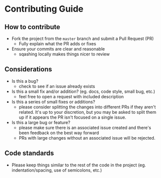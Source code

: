 # Contributing Guide

## How to contribute

* Fork the project from the `master` branch and submit a Pull Request (PR)
  * Fully explain what the PR adds or fixes
* Ensure your commits are clear and reasonable
  * sqashing locally makes things nicer to review
## Considerations
* Is this a bug?
  * check to see if an issue already exists
* Is this a small fix and/or addition? (eg. docs, code style, small bug, etc.)
  * feel free to open a request with included description
* Is this a series of small fixes or additions?
  * please consider splitting the changes into different PRs if they aren't related. It's up to your discretion, but you may be asked to split them up if it appears the PR isn't focused on a single issue.
* Is this a large bug or feature?
  * please make sure there is an associated issue created and there's been feedback on the best way forward
  * PRs with large changes without an associated issue will be rejected.
## Code standards
* Please keep things similar to the rest of the code in the project (eg. indentation/spacing, use of semicolons, etc.)